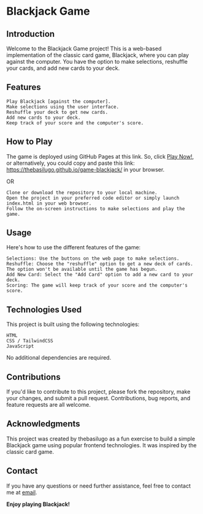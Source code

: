 # Blackjack Game

## Introduction

Welcome to the Blackjack Game project! This is a web-based implementation of the classic card game, Blackjack, where you can play against the computer. You have the option to make selections, reshuffle your cards, and add new cards to your deck.

## Features

    Play Blackjack [against the computer].
    Make selections using the user interface.
    Reshuffle your deck to get new cards.
    Add new cards to your deck.
    Keep track of your score and the computer's score.

## How to Play

The game is deployed using GitHub Pages at this link.
So, click [Play Now!](https://thebasilugo.github.io/game-blackjack/),
or alternatively, you could copy and paste this link: https://thebasilugo.github.io/game-blackjack/ in your browser.

OR

    Clone or download the repository to your local machine.
    Open the project in your preferred code editor or simply launch index.html in your web browser.
    Follow the on-screen instructions to make selections and play the game.

## Usage

Here's how to use the different features of the game:

    Selections: Use the buttons on the web page to make selections.
    Reshuffle: Choose the "reshuffle" option to get a new deck of cards. The option won't be available until the game has begun.
    Add New Card: Select the "Add Card" option to add a new card to your deck.
    Scoring: The game will keep track of your score and the computer's score.

## Technologies Used

This project is built using the following technologies:

    HTML
    CSS / TailwindCSS
    JavaScript

No additional dependencies are required.

## Contributions

If you'd like to contribute to this project, please fork the repository, make your changes, and submit a pull request. Contributions, bug reports, and feature requests are all welcome.

## Acknowledgments

This project was created by thebasilugo as a fun exercise to build a simple Blackjack game using popular frontend technologies. It was inspired by the classic card game.

## Contact

If you have any questions or need further assistance, feel free to contact me at [email](mailto:basilugo2@gmail.com).

**Enjoy playing Blackjack!**
